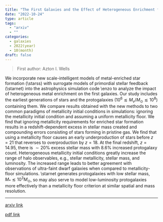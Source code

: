 ```yaml
---
title: "The First Galaxies and the Effect of Heterogeneous Enrichment from Primordial Stars"
date: "2022-10-24"
type: article
tags:
  - "arxiv"
  - ""
categories:
  - galaxies
  - 2022(year)
  - 10(month)
draft: false
---
```


> First author: Azton I. Wells

 We incorporate new scale-intelligent models of metal-enriched star formation
(\starss) with surrogate models of primordial stellar feedback (\starnet) into
the astrophysics simulation code \enzo to analyze the impact of heterogeneous
metal enrichment on the first galaxies. Our study includes the earliest
generations of stars and the protogalaxies ($10^6 \lesssim M_v/M_\odot \lesssim
10^8$) containing them. We compare results obtained with the new methods to two
common paradigms of metallicity initial conditions in simulations: ignoring the
metallicity initial condition and assuming a uniform metallicity floor. We find
that ignoring metallicity requirements for enriched star formation results in a
redshift-dependent excess in stellar mass created and compounding errors
consisting of stars forming in pristine gas. We find that using a metallicity
floor causes an early underproduction of stars before $z=21$ that reverses to
overproduction by $z=18$. At the final redshift, $z=14.95$, there is $\sim
20\%$ excess stellar mass with 8.6\% increased protogalaxy count. Heterogeneous
metallicity initial conditions greatly increase the range of halo observables,
e.g., stellar metallicity, stellar mass, and luminosity. The increased range
leads to better agreement with observations of ultra-faint dwarf galaxies when
compared to metallicity-floor simulations. \starnet generates protogalaxies
with low stellar mass, $M_* \lesssim 10^3 M_\odot$, so may also serve to model
low-luminosity protogalaxies more effectively than a metallicity floor
criterion at similar spatial and mass resolution.

---
[arxiv link](http://arxiv.org/abs/2210.14805v1)

[pdf link](http://arxiv.org/pdf/2210.14805v1)